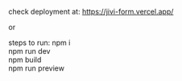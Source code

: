 check deployment at: https://jivi-form.vercel.app/  
  
or  
  
steps to run:
npm i  
npm run dev  
npm build  
npm run preview  
